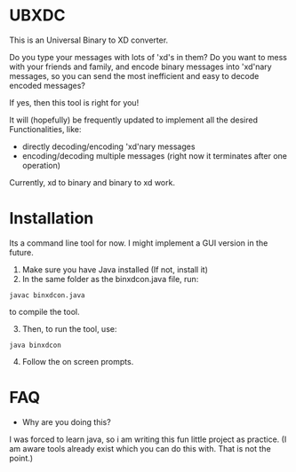 # UBXDC
This is an Universal Binary to XD converter.

Do you type your messages with lots of 'xd's in them?
Do you want to mess with your friends and family, and encode binary messages into 'xd'nary messages,
so you can send the most inefficient and easy to decode encoded messages?

If yes, then this tool is right for you!

It will (hopefully) be frequently updated to implement all the desired Functionalities, like:
- directly decoding/encoding 'xd'nary messages
- encoding/decoding multiple messages (right now it terminates after one operation)

Currently, xd to binary and binary to xd work.

# Installation
Its a command line tool for now. I might implement a GUI version in the future.
1. Make sure you have Java installed (If not, install it)
2. In the same folder as the binxdcon.java file, run:
```
javac binxdcon.java
```
to compile the tool.

3. Then, to run the tool, use:
```
java binxdcon
```
4. Follow the on screen prompts.

# FAQ

- Why are you doing this?

I was forced to learn java, so i am writing this fun little project as practice.
(I am aware tools already exist which you can do this with. That is not the point.)
